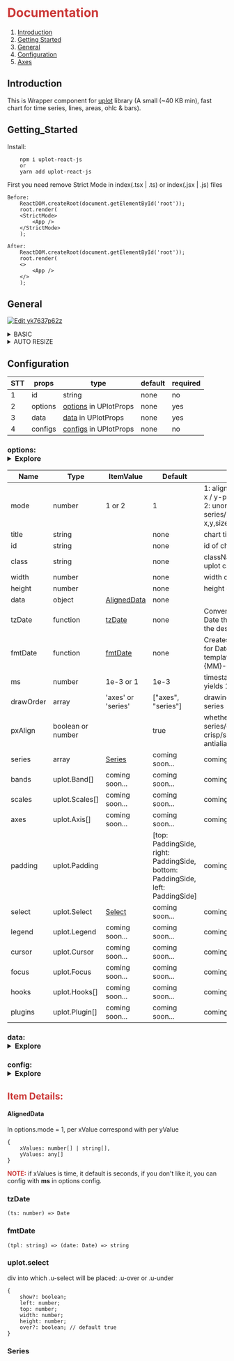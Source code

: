 <h1 style="color:#cb3837">Documentation</h1>

1. [Introduction](#Introduction) <br/>
2. [Getting Started](#Getting_Started) <br/>
3. [General](#General) <br/>
4. [Configuration](#Configuration) <br/>
5. [Axes](#Axes) <br/>

## Introduction

This is Wrapper component for <a href="https://www.npmjs.com/package/uplot" target="_blank">uplot</a> library (A small (~40 KB min), fast chart for time series, lines, areas, ohlc & bars).

## Getting_Started

Install:
```
    npm i uplot-react-js
    or
    yarn add uplot-react-js
```


First you need remove Strict Mode in index(.tsx | .ts) or index(.jsx | .js) files
```
Before: 
    ReactDOM.createRoot(document.getElementById('root'));
    root.render(
    <StrictMode>
        <App />
    </StrictMode>
    );

After:
    ReactDOM.createRoot(document.getElementById('root'));
    root.render(
    <>
        <App />
    </>
    );
```

## General
<a href="https://codesandbox.io/s/uplot-react-js-general-g900ii" rel="nofollow"><img src="https://camo.githubusercontent.com/90808661433696bc57dce8d4ad732307b5cec6270e6b846f114dcd7ee7f9458a/68747470733a2f2f636f646573616e64626f782e696f2f7374617469632f696d672f706c61792d636f646573616e64626f782e737667" alt="Edit yk7637p62z" data-canonical-src="https://codesandbox.io/static/img/play-codesandbox.svg" style="max-width:100%;"></a>

<details><summary>BASIC</summary>
a) By default you must insert width and height into options property.

```
    <div>
        <UPlot 
            data={data} 
            options={{
                ...options,
                width: '720px', 
                height: '320px'
            }}
        />
    </div>
```
</details>

<details><summary>AUTO RESIZE</summary>
b) If you don't like it and you wan't to auto resize chart by parent element, 
you can insert autoResize = true in configs property. And chart auto resize by parent element

```
    const randomWidth = Math.random()*1000;
    const randomHeight = Math.random()*1000;

    <div style={{ width: randomWidth, height: randomHeight}}>
        <UPlot 
            data={data} 
            options={{
                ...options,
                autoResize: true
            }}
        />
    </div>
```
</details>

## Configuration

| STT |     props     |      type                  |    default    |    required   |
| --- | ------------- | -------------------------- | ------------- | ------------- |
| 1   | id            | string                     | none          | no            |
| 2   | options       | [options](#options) in UPlotProps      | none          | yes           |
| 3   | data          | [data](#data) in UPlotProps         | none          | yes           |
| 4   | configs       | [configs](#config) in UPlotProps      | none          | no            |

### options: <details><summary>Explore</summary>

| Name | Type | ItemValue | Default | Description |
| --- | ------ | --------- | ------ | ------ | 
| mode | number | 1 or 2 | 1 | 1: aligned & ordered, single-x / y-per-series,<br/> 2: unordered & faceted, per-series/per-point x,y,size,label,color,shape,etc. |
| title | string |  | none | chart title |
| id | string |  | none | id of chart uplot canvas |
| class | string |  | none | className to add to chart uplot canvas |
| width | number |  | none | width of chart |
| height | number |  | none | height of chart |
| data | object | [AlignedData](#AlignedData) | none |  |
| tzDate | function | [tzDate](#tzDate) | none | Converts a unix timestamp to Date that's time-adjusted for the desired timezone |
| fmtDate | function | [fmtDate](#fmtDate) | none | Creates an efficient formatter for Date objects from a template string, e.g. {YYYY}-{MM}-{DD} */ |
| ms | number | 1e-3 or 1 | 1e-3 | timestamp multiplier that yields 1 millisecond |
| drawOrder | array | 'axes' or 'series' | ["axes", "series"] | drawing order for axes/grid & series |
| pxAlign | boolean or number |  | true | whether vt & hz lines of series/grid/ticks should be crisp/sharp or sub-px antialiased |
| series | array | [Series](#Series) | coming soon... | coming soon... |
| bands | uplot.Band[] | coming soon... | coming soon... | coming soon... |
| scales | uplot.Scales[] | coming soon... | coming soon... | coming soon... |
| axes | uplot.Axis[] | coming soon... | coming soon... | coming soon... |
| padding | uplot.Padding|  | [top: PaddingSide, right: PaddingSide, bottom: PaddingSide, left: PaddingSide] | coming soon... |
| select | uplot.Select | [Select](#uplot.select) | coming soon... | coming soon... |
| legend | uplot.Legend | coming soon... | coming soon... | coming soon... |
| cursor | uplot.Cursor | coming soon... | coming soon... | coming soon... |
| focus | uplot.Focus | coming soon... | coming soon... | coming soon... |
| hooks | uplot.Hooks[] | coming soon... | coming soon... | coming soon... |
| plugins | uplot.Plugin[] | coming soon... | coming soon... | coming soon... |
</details>

### data: <details><summary>Explore</summary>


</details>

### config: <details><summary>Explore</summary>


</details>

<h2 style="color:#cb3837">Item Details:</h1>

#### AlignedData
In options.mode = 1, per xValue correspond with per yValue
```
{
    xValues: number[] | string[],
    yValues: any[]
}
```
<b style='color:#cb3837'>NOTE:</b> if xValues is time, it default is seconds, if you don't like it, you can config with <b>ms</b> in options config.

### tzDate
```
(ts: number) => Date
```
### fmtDate
```
(tpl: string) => (date: Date) => string
```
### uplot.select
div into which .u-select will be placed: .u-over or .u-under
```
{
    show?: boolean;
    left: number;
    top: number;
    width: number;
    height: number;
    over?: boolean; // default true
}
```

### Series